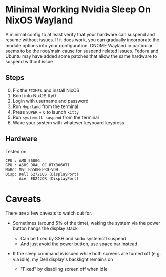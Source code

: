 # Minimal Working Nvidia Sleep On NixOS Wayland

A minimal config to at least verify that your hardware can suspend and resume without issues. If it does work, you can gradually incorporate the module options into your configuration. GNOME Wayland in particular seems to be the root/main cause for suspend related issues. Fedora and Ubuntu may have added some patches that allow the same hardware to suspend without issue

## Steps
0. Fix the `FIXME`s and install NixOS
1. Boot into NixOS tty0
2. Login with username and password
3. Run `Hyprland` from the terminal 
4. Press `SUPER` + `Q` to launch `kitty`
5. Run `systemctl suspend` from the terminal 
6. Wake your system with whatever keyboard keypress


## Hardware
Tested on
```
CPU : AMD 5600G
GPU : ASUS DUAL OC RTX3060TI
MoBo: MSI B550M-PRO-VDH
Disp: Dell S2721QS (DisplayPort)
      Acer ED242QR (DisplayPort)
```

# Caveats
There are a few caveats to watch out for.
- Sometimes (around 5% of the time), waking the system via the power button hangs the display stack
  - Can be fixed by SSH and sudo systemctl suspend 
  - And just avoid the power button, use space bar instead

- If the sleep command is issued while both screens are turned off (e.g. via idle), my Dell display's backlight remains on
  - "Fixed" by disabling screen off when idle
